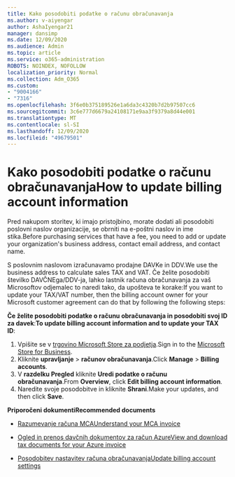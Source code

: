 ```yaml
---
title: Kako posodobiti podatke o računu obračunavanja
ms.author: v-aiyengar
author: AshaIyengar21
manager: dansimp
ms.date: 12/09/2020
ms.audience: Admin
ms.topic: article
ms.service: o365-administration
ROBOTS: NOINDEX, NOFOLLOW
localization_priority: Normal
ms.collection: Adm_O365
ms.custom:
- "9004166"
- "7316"
ms.openlocfilehash: 3f6e0b375189526e1a6da3c4320b7d2b97507cc6
ms.sourcegitcommit: 3c6e777d6679a24108171e9aa3f9379a8d44e001
ms.translationtype: MT
ms.contentlocale: sl-SI
ms.lasthandoff: 12/09/2020
ms.locfileid: "49679501"
---
```

# <a name="how-to-update-billing-account-information"></a><span data-ttu-id="5696a-102">Kako posodobiti podatke o računu obračunavanja</span><span class="sxs-lookup"><span data-stu-id="5696a-102">How to update billing account information</span></span>

<span data-ttu-id="5696a-103">Pred nakupom storitev, ki imajo pristojbino, morate dodati ali posodobiti poslovni naslov organizacije, se obrniti na e-poštni naslov in ime stika.</span><span class="sxs-lookup"><span data-stu-id="5696a-103">Before purchasing services that have a fee, you need to add or update your organization's business address, contact email address, and contact name.</span></span>

<span data-ttu-id="5696a-104">S poslovnim naslovom izračunavamo prodajne DAVKe in DDV.</span><span class="sxs-lookup"><span data-stu-id="5696a-104">We use the business address to calculate sales TAX and VAT.</span></span> <span data-ttu-id="5696a-105">Če želite posodobiti številko DAVČNEga/DDV-ja, lahko lastnik računa obračunavanja za vaš Microsoftov odjemalec to naredi tako, da upošteva te korake:</span><span class="sxs-lookup"><span data-stu-id="5696a-105">If you want to update your TAX/VAT number, then the billing account owner for your Microsoft customer agreement can do that by following the following steps:</span></span>

<span data-ttu-id="5696a-106">**Če želite posodobiti podatke o računu obračunavanja in posodobiti svoj ID za davek**:</span><span class="sxs-lookup"><span data-stu-id="5696a-106">**To update billing account information and to update your TAX ID**:</span></span>

1. <span data-ttu-id="5696a-107">Vpišite se v [trgovino Microsoft Store za podjetja](https://businessstore.microsoft.com/).</span><span class="sxs-lookup"><span data-stu-id="5696a-107">Sign in to the [Microsoft Store for Business](https://businessstore.microsoft.com/).</span></span>
1. <span data-ttu-id="5696a-108">Kliknite **upravljanje**  >  **računov obračunavanja**.</span><span class="sxs-lookup"><span data-stu-id="5696a-108">Click **Manage** > **Billing accounts**.</span></span>
1. <span data-ttu-id="5696a-109">V **razdelku Pregled** kliknite **Uredi podatke o računu obračunavanja**.</span><span class="sxs-lookup"><span data-stu-id="5696a-109">From **Overview**, click **Edit billing account information**.</span></span>
1. <span data-ttu-id="5696a-110">Naredite svoje posodobitve in kliknite **Shrani**.</span><span class="sxs-lookup"><span data-stu-id="5696a-110">Make your updates, and then click **Save**.</span></span> 

<span data-ttu-id="5696a-111">**Priporočeni dokumenti**</span><span class="sxs-lookup"><span data-stu-id="5696a-111">**Recommended documents**</span></span>

- [<span data-ttu-id="5696a-112">Razumevanje računa MCA</span><span class="sxs-lookup"><span data-stu-id="5696a-112">Understand your MCA invoice</span></span>](https://docs.microsoft.com/azure/cost-management-billing/understand/mca-understand-your-invoice)

- [<span data-ttu-id="5696a-113">Ogled in prenos davčnih dokumentov za račun Azure</span><span class="sxs-lookup"><span data-stu-id="5696a-113">View and download tax documents for your Azure invoice</span></span>](https://docs.microsoft.com/azure/cost-management-billing/understand/mca-download-tax-document)

- [<span data-ttu-id="5696a-114">Posodobitev nastavitev računa obračunavanja</span><span class="sxs-lookup"><span data-stu-id="5696a-114">Update billing account settings</span></span>](https://docs.microsoft.com/microsoft-store/update-microsoft-store-for-business-account-settings)  
